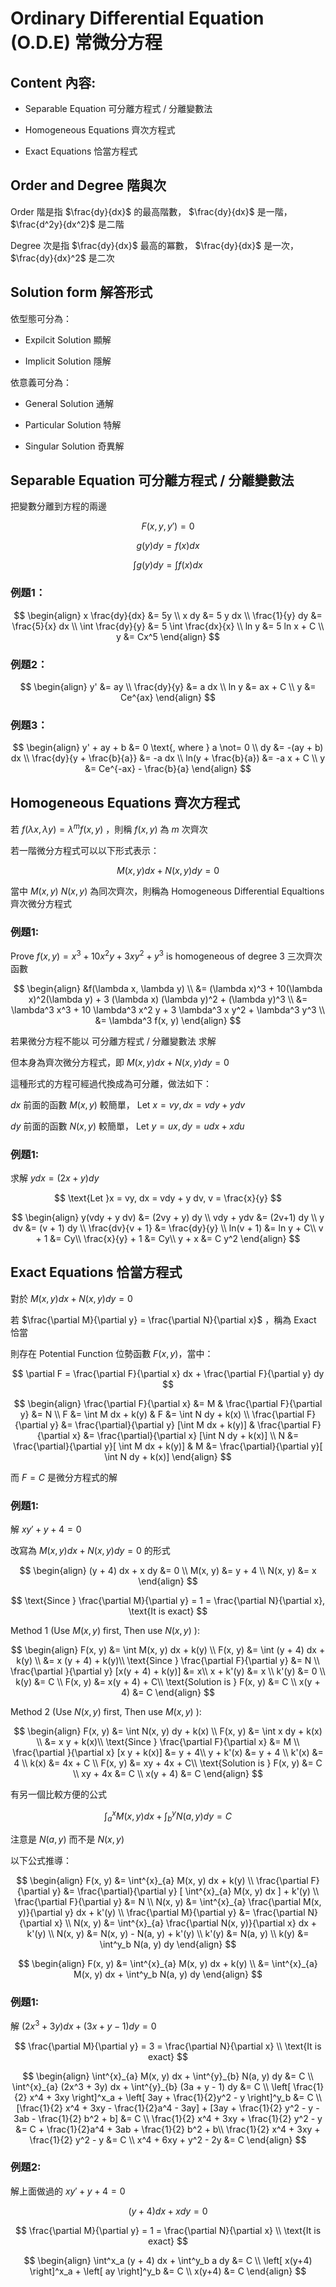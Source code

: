 # Ordinary Differential Equation (O.D.E) 常微分方程

## Content 內容:

- Separable Equation 可分離方程式 / 分離變數法

- Homogeneous Equations 齊次方程式

- Exact Equations 恰當方程式

## Order and Degree 階與次

Order 階是指 $\frac{dy}{dx}$ 的最高階數， $\frac{dy}{dx}$ 是一階， $\frac{d^2y}{dx^2}$ 是二階

Degree 次是指 $\frac{dy}{dx}$ 最高的冪數， $\frac{dy}{dx}$ 是一次， $\frac{dy}{dx}^2$ 是二次

## Solution form 解答形式

依型態可分為：

- Expilcit Solution 顯解

- Implicit Solution 隱解

依意義可分為：

- General Solution 通解

- Particular Solution 特解

- Singular Solution 奇異解

## Separable Equation 可分離方程式 / 分離變數法

把變數分離到方程的兩邊

$$
F(x, y, y') = 0
$$

$$
g(y) dy = f(x) dx 
$$

$$
\int g(y)dy = \int f(x)dx 
$$

### 例題1：

$$
\begin{align} 
x \frac{dy}{dx} &= 5y \\
x dy &= 5 y dx \\
\frac{1}{y} dy &= \frac{5}{x} dx \\
\int \frac{dy}{y} &= 5 \int \frac{dx}{x} \\
ln y &= 5 ln x + C \\
y &= Cx^5
\end{align}
$$

### 例題2：

$$
\begin{align} 
y' &= ay \\
\frac{dy}{y} &= a dx \\
ln y &= ax + C \\
y &= Ce^{ax}
\end{align}
$$

### 例題3：

$$
\begin{align} 
y' + ay + b &= 0 \text{, where } a \not= 0 \\
dy &= -(ay + b) dx \\
\frac{dy}{y + \frac{b}{a}} &= -a dx \\
ln(y + \frac{b}{a}) &= -a x + C \\
y &= Ce^{-ax} - \frac{b}{a}
\end{align}
$$

## Homogeneous Equations 齊次方程式

若 $f(\lambda x, \lambda y) = \lambda^m f(x, y)$ ，則稱 $f(x, y)$ 為 $m$ 次齊次

若一階微分方程式可以以下形式表示：

$$
M(x, y) dx + N(x, y) dy = 0
$$

當中 $M(x, y)$ $N(x, y)$ 為同次齊次，則稱為 Homogeneous Differential Equaltions 齊次微分方程式

### 例題1:

Prove $f(x, y) = x^3 + 10 x^2 y + 3xy^2 + y^3$ is homogeneous of degree 3 三次齊次函數

$$
\begin{align} 
&f(\lambda x, \lambda y) \\
&= (\lambda x)^3 + 10(\lambda x)^2(\lambda y) + 3 (\lambda x) (\lambda y)^2 + (\lambda y)^3 \\
&= \lambda^3 x^3 + 10 \lambda^3 x^2 y + 3 \lambda^3 x y^2 + \lambda^3 y^3 \\
&= \lambda^3 f(x, y)
\end{align}
$$

若果微分方程不能以 可分離方程式 / 分離變數法 求解

但本身為齊次微分方程式，即 $M(x, y) dx + N(x, y) dy = 0$

這種形式的方程可經過代換成為可分離，做法如下：

$dx$ 前面的函數 $M(x, y)$ 較簡單， $\text{Let } x = vy, dx = v dy + y dv$ 

$dy$ 前面的函數 $N(x, y)$ 較簡單， $\text{Let } y = ux, dy = u dx + x du$ 

### 例題1:

求解 $y dx = (2x + y) dy$

$$
\text{Let }x = vy, dx = vdy + y dv, v = \frac{x}{y}
$$

$$
\begin{align}
y(vdy + y dv) &= (2vy + y) dy \\
vdy + ydv &= (2v+1) dy \\
y dv &= (v + 1) dy \\
\frac{dv}{v + 1} &= \frac{dy}{y} \\
ln(v + 1) &= ln y + C\\
v + 1 &= Cy\\
\frac{x}{y} + 1 &= Cy\\
y + x &= C y^2
\end{align}
$$

## Exact Equations 恰當方程式

對於 $M(x, y) dx + N(x, y) dy = 0$ 

若 $\frac{\partial M}{\partial y} = \frac{\partial N}{\partial x}$ ，稱為 Exact 恰當

則存在 Potential Function 位勢函數 $F(x, y)$，當中：

$$
\partial F = \frac{\partial F}{\partial x} dx + \frac{\partial F}{\partial y} dy
$$

$$
\begin{align} 
\frac{\partial F}{\partial x} &= M & \frac{\partial F}{\partial y} &= N \\
F &= \int M dx + k(y) & F &= \int N dy + k(x)  \\
\frac{\partial F}{\partial y} &= \frac{\partial}{\partial y} [\int M dx + k(y)] & \frac{\partial F}{\partial x} &= \frac{\partial}{\partial x} [\int N dy + k(x)] \\
N &= \frac{\partial}{\partial y}[ \int M dx + k(y)] & M &= \frac{\partial}{\partial y}[ \int N dy + k(x)]
\end{align}
$$

而 $F = C$ 是微分方程式的解

### 例題1:

解 $xy' + y + 4 = 0$ 

改寫為 $M(x, y) dx + N(x, y) dy = 0$ 的形式

$$
\begin{align}
(y + 4) dx + x dy &= 0 \\
M(x, y) &= y + 4 \\
N(x, y) &= x
\end{align}
$$

$$
\text{Since } \frac{\partial M}{\partial y} = 1 = \frac{\partial N}{\partial x}, \text{It is exact} 
$$

Method 1 (Use $M(x, y)$ first, Then use $N(x, y)$ ):

$$
\begin{align}
F(x, y) &= \int M(x, y) dx + k(y) \\
F(x, y) &= \int (y + 4) dx + k(y) \\
&= x (y + 4) + k(y)\\
\text{Since } \frac{\partial F}{\partial y} &= N \\
\frac{\partial }{\partial y} [x(y + 4) + k(y)] &= x\\
x + k'(y) &= x \\
k'(y) &= 0 \\
k(y) &= C \\
F(x, y) &= x(y + 4) + C\\
\text{Solution is } F(x, y) &= C \\
x(y + 4) &= C 
\end{align}
$$

Method 2 (Use $N(x, y)$ first, Then use $M(x, y)$ ):

$$
\begin{align}
F(x, y) &= \int N(x, y) dy + k(x) \\
F(x, y) &= \int x dy + k(x) \\
&= x y + k(x)\\
\text{Since } \frac{\partial F}{\partial x} &= M \\
\frac{\partial }{\partial x} [x y + k(x)] &= y + 4\\
y + k'(x) &= y + 4 \\
k'(x) &= 4 \\
k(x) &= 4x + C \\
F(x, y) &= xy + 4x + C\\
\text{Solution is } F(x, y) &= C \\
xy + 4x &= C \\
x(y + 4) &= C 
\end{align}
$$

有另一個比較方便的公式

$$
\int^{x}_{a} M(x, y) dx + \int^{y}_{b} N(a, y) dy = C
$$

注意是 $N(a, y)$ 而不是 $N(x, y)$ 

以下公式推導：

$$
\begin{align}
F(x, y) &= \int^{x}_{a} M(x, y) dx + k(y) \\
\frac{\partial F}{\partial y} &= \frac{\partial}{\partial y} [ \int^{x}_{a} M(x, y) dx ] + k'(y) \\
\frac{\partial F}{\partial y} &= N \\
N(x, y) &= \int^{x}_{a} \frac{\partial M(x, y)}{\partial y} dx + k'(y) \\
\frac{\partial M}{\partial y} &= \frac{\partial N}{\partial x} \\
N(x, y) &= \int^{x}_{a} \frac{\partial N(x, y)}{\partial x} dx + k'(y) \\
N(x, y) &= N(x, y) - N(a, y) + k'(y) \\
k'(y) &= N(a, y) \\
k(y) &= \int^y_b N(a, y) dy
\end{align}
$$

$$
\begin{align}
F(x, y) &= \int^{x}_{a} M(x, y) dx + k(y) \\
&= \int^{x}_{a} M(x, y) dx + \int^y_b N(a, y) dy
\end{align}
$$

### 例題1:

解 $(2x^3+3y)dx+(3x+y-1)dy=0$ 

$$
\frac{\partial M}{\partial y} = 3 = \frac{\partial N}{\partial x} \\
\text{It is exact} 
$$

$$
\begin{align}
\int^{x}_{a} M(x, y) dx + \int^{y}_{b} N(a, y) dy &= C \\
\int^{x}_{a} (2x^3 + 3y) dx + \int^{y}_{b} (3a + y - 1) dy &= C \\
\left[  \frac{1}{2} x^4 + 3xy \right]^x_a + \left[ 3ay + \frac{1}{2}y^2 - y \right]^y_b &= C \\
[\frac{1}{2} x^4 + 3xy - \frac{1}{2}a^4 - 3ay] + [3ay + \frac{1}{2} y^2 - y - 3ab - \frac{1}{2} b^2 + b] &= C \\
\frac{1}{2} x^4 + 3xy + \frac{1}{2} y^2 - y &= C + \frac{1}{2}a^4 + 3ab + \frac{1}{2} b^2 + b\\
\frac{1}{2} x^4 + 3xy + \frac{1}{2} y^2 - y &= C \\
x^4 + 6xy + y^2 - 2y &= C 
\end{align}
$$

### 例題2:

解上面做過的 $xy' + y + 4 = 0$ 

$$
(y + 4) dx + x dy = 0
$$

$$
\frac{\partial M}{\partial y} = 1 = \frac{\partial N}{\partial x} \\
\text{It is exact}
$$

$$
\begin{align}
\int^x_a (y + 4) dx + \int^y_b a dy &= C \\
\left[ x(y+4) \right]^x_a + \left[ ay \right]^y_b &= C \\
x(y+4) &= C
\end{align}
$$
